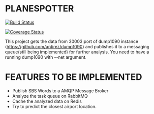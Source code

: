 PLANESPOTTER
============

[![Build Status](https://travis-ci.com/cmbahadir/PlaneSpotter.svg?branch=master)](https://travis-ci.com/cmbahadir/PlaneSpotter)

[![Coverage Status](https://coveralls.io/repos/github/cmbahadir/PlaneSpotter/badge.svg?branch=master)](https://coveralls.io/github/cmbahadir/PlaneSpotter?branch=master)

This project gets the data from 30003 port of dump1090 instance (https://github.com/antirez/dump1090) and publishes it to a messaging queue(still being implemented) for further analysis. You need to have a running dump1090 with --net argument.

FEATURES TO BE IMPLEMENTED
==========================

- Publish SBS Words to a AMQP Message Broker
- Analyze the task queue on RabbitMQ
- Cache the analyzed data on Redis 
- Try to predict the closest airport location.


